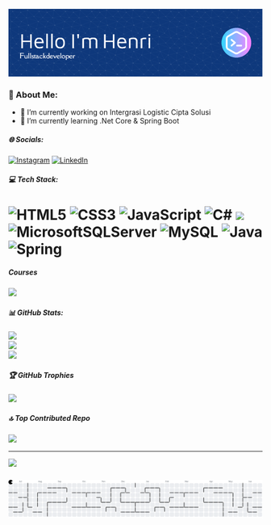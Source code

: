 ![Henri](img/background1.png)

### 💫 About Me:
- 🔭 I’m currently working on Intergrasi Logistic Cipta Solusi<br>
- 🌱 I’m currently learning  .Net Core & Spring Boot


##### 🌐 Socials:
[![Instagram](https://img.shields.io/badge/Instagram-%23E4405F.svg?logo=Instagram&logoColor=white)](https://instagram.com/bhenri01) [![LinkedIn](https://img.shields.io/badge/LinkedIn-%230077B5.svg?logo=linkedin&logoColor=white)](https://linkedin.com/in/henri-henri) 

##### 💻 Tech Stack:
![HTML5](https://img.shields.io/badge/html5-%23E34F26.svg?style=for-the-badge&logo=html5&logoColor=white) ![CSS3](https://img.shields.io/badge/css3-%231572B6.svg?style=for-the-badge&logo=css3&logoColor=white) ![JavaScript](https://img.shields.io/badge/javascript-%23323330.svg?style=for-the-badge&logo=javascript&logoColor=%23F7DF1E) ![C#](https://img.shields.io/badge/c%23-%23239120.svg?style=for-the-badge&logo=csharp&logoColor=white) <img src="https://img.shields.io/badge/.NET-512BD4?style=for-the-badge&logo=dotnet&logoColor=white" > ![MicrosoftSQLServer](https://img.shields.io/badge/Microsoft%20SQL%20Server-CC2927?style=for-the-badge&logo=microsoft%20sql%20server&logoColor=white) ![MySQL](https://img.shields.io/badge/mysql-4479A1.svg?style=for-the-badge&logo=mysql&logoColor=white)  ![Java](https://img.shields.io/badge/java-%23ED8B00.svg?style=for-the-badge&logo=openjdk&logoColor=white) ![Spring](https://img.shields.io/badge/spring-%236DB33F.svg?style=for-the-badge&logo=spring&logoColor=white)
=
##### Courses
<img src="https://img.shields.io/badge/Udemy-EC5252?style=for-the-badge&logo=Udemy&logoColor=white" >

##### 📊 GitHub Stats:
![](https://github-readme-stats.vercel.app/api?username=henriRBT&theme=shadow_blue&hide_border=false&include_all_commits=true&count_private=false)<br/>
![](https://nirzak-streak-stats.vercel.app/?user=henriRBT&theme=shadow_blue&hide_border=false)<br/>
![](https://github-readme-stats.vercel.app/api/top-langs/?username=henriRBT&theme=shadow_blue&hide_border=false&include_all_commits=true&count_private=false&layout=compact)

##### 🏆 GitHub Trophies
![](https://github-profile-trophy.vercel.app/?username=henriRBT&theme=shadow_green&no-frame=false&no-bg=true&margin-w=4)

##### 🔝 Top Contributed Repo
![](https://github-contributor-stats.vercel.app/api?username=henriRBT&limit=5&theme=dark&combine_all_yearly_contributions=true)

---
[![](https://visitcount.itsvg.in/api?id=henriRBT&icon=0&color=0)](https://visitcount.itsvg.in)

<!-- Proudly created with GPRM ( https://gprm.itsvg.in ) -->

<!-- Proudly created with GPRM ( https://gprm.itsvg.in ) -->

<!-- Proudly created with GPRM ( https://gprm.itsvg.in ) -->

<!-- 
- 🔭 I’m currently working on **Intergrasi Logistic Cipta Solusi**
- 🌱 I’m currently learning **.Net Core & Spring Boot**

##### Skills
[![My Skills](https://skillicons.dev/icons?i=html,css,javascript,cs,dotnet,spring,idea)](https://skillicons.dev)

<img src="https://img.shields.io/badge/HTML5-E34F26?style=for-the-badge&logo=html5&logoColor=white" />
<img src="https://img.shields.io/badge/CSS3-1572B6?style=for-the-badge&logo=css3&logoColor=white" />
<img src="https://img.shields.io/badge/JavaScript-323330?style=for-the-badge&logo=javascript&logoColor=F7DF1E" />
<img src="https://img.shields.io/badge/C%23-239120?style=for-the-badge&logo=csharp&logoColor=white" >
<img src="https://img.shields.io/badge/.NET-512BD4?style=for-the-badge&logo=dotnet&logoColor=white" >
<img src="https://img.shields.io/badge/Spring_Boot-6DB33F?style=for-the-badge&logo=spring-boot&logoColor=white" />
<img src="https://img.shields.io/badge/Microsoft%20SQL%20Server-CC2927?style=for-the-badge&logo=microsoft%20sql%20server&logoColor=white" />
<img src="https://img.shields.io/badge/Oracle-F80000?style=for-the-badge&logo=Oracle&logoColor=white" />

##### Conect with me 
![https://www.instagram.com/bhenri01/](https://img.shields.io/badge/Instagram-E4405F?style=for-the-badge&logo=instagram&logoColor=white)  ![https://www.linkedin.com/in/henri-henri](https://img.shields.io/badge/LinkedIn-0077B5?style=for-the-badge&logo=linkedin&logoColor=white)

##### Courses
<img src="https://img.shields.io/badge/Udemy-EC5252?style=for-the-badge&logo=Udemy&logoColor=white" >

##### My Github Stats
![Henri GitHub stats](https://github-readme-stats.vercel.app/api?username=henriRBT&show_icons=true&theme=shadow_blue) -->


###

<picture>
  <source media="(prefers-color-scheme: dark)" srcset="https://raw.githubusercontent.com/henriRBT/henriRBT/output/pacman-contribution-graph-dark.svg">
  <source media="(prefers-color-scheme: light)" srcset="https://raw.githubusercontent.com/henriRBT/henriRBT/output/pacman-contribution-graph.svg">
  <img alt="pacman contribution graph" src="https://raw.githubusercontent.com/henriRBT/henriRBT/output/pacman-contribution-graph.svg">
</picture>

###

